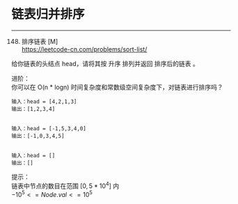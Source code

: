# 链表归并排序

---
148. 排序链表 [M]  
https://leetcode-cn.com/problems/sort-list/ 

给你链表的头结点 head，请将其按 升序 排列并返回 排序后的链表 。

进阶：  
你可以在 O(n * logn) 时间复杂度和常数级空间复杂度下，对链表进行排序吗？

```text
输入：head = [4,2,1,3]
输出：[1,2,3,4]


输入：head = [-1,5,3,4,0]
输出：[-1,0,3,4,5]


输入：head = []
输出：[]
```

提示：  
链表中节点的数目在范围 $[0, 5 * 10^4]$ 内   
$-10^5 <= Node.val <= 10^5$